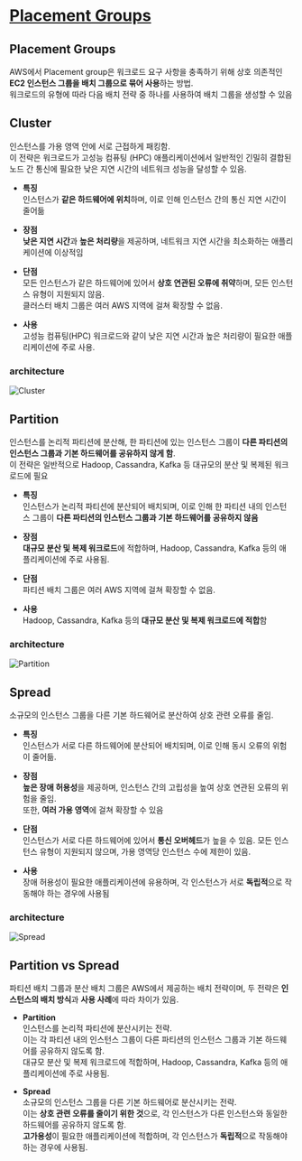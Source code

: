 # [Placement Groups](https://docs.aws.amazon.com/AWSEC2/latest/UserGuide/placement-groups.html)

## Placement Groups

AWS에서 Placement group은 워크로드 요구 사항을 충족하기 위해 상호 의존적인 **EC2 인스턴스 그룹을 배치 그룹으로 묶어 사용**하는 방법.  
워크로드의 유형에 따라 다음 배치 전략 중 하나를 사용하여 배치 그룹을 생성할 수 있음

## Cluster

인스턴스를 가용 영역 안에 서로 근접하게 패킹함.  
이 전략은 워크로드가 고성능 컴퓨팅 (HPC) 애플리케이션에서 일반적인 긴밀히 결합된 노드 간 통신에 필요한 낮은 지연 시간의 네트워크 성능을 달성할 수 있음.

* **특징**  
인스턴스가 **같은 하드웨어에 위치**하며, 이로 인해 인스턴스 간의 통신 지연 시간이 줄어듦

* **장점**  
**낮은 지연 시간**과 **높은 처리량**을 제공하며, 네트워크 지연 시간을 최소화하는 애플리케이션에 이상적임

* **단점**  
모든 인스턴스가 같은 하드웨어에 있어서 **상호 연관된 오류에 취약**하며, 모든 인스턴스 유형이 지원되지 않음.  
클러스터 배치 그룹은 여러 AWS 지역에 걸쳐 확장할 수 없음.

* **사용**  
고성능 컴퓨팅(HPC) 워크로드와 같이 낮은 지연 시간과 높은 처리량이 필요한 애플리케이션에 주로 사용.

### architecture
![Cluster](https://github.com/LeeWooJung/AWS-SAA-C03/assets/31682438/8099f2b8-93bb-4530-bda4-392542a47552)

## Partition

인스턴스를 논리적 파티션에 분산해, 한 파티션에 있는 인스턴스 그룹이 **다른 파티션의 인스턴스 그룹과 기본 하드웨어를 공유하지 않게 함**.  
이 전략은 일반적으로 Hadoop, Cassandra, Kafka 등 대규모의 분산 및 복제된 워크로드에 필요

* **특징**  
인스턴스가 논리적 파티션에 분산되어 배치되며, 이로 인해 한 파티션 내의 인스턴스 그룹이 **다른 파티션의 인스턴스 그룹과 기본 하드웨어를 공유하지 않음**

* **장점**  
**대규모 분산 및 복제 워크로드**에 적합하며, Hadoop, Cassandra, Kafka 등의 애플리케이션에 주로 사용됨.

* **단점**  
파티션 배치 그룹은 여러 AWS 지역에 걸쳐 확장할 수 없음.

* **사용**  
Hadoop, Cassandra, Kafka 등의 **대규모 분산 및 복제 워크로드에 적합**함

### architecture
![Partition](https://github.com/LeeWooJung/AWS-SAA-C03/assets/31682438/11cda50b-7c21-4a81-bbff-dc4f0e65eaa6)


## Spread

소규모의 인스턴스 그룹을 다른 기본 하드웨어로 분산하여 상호 관련 오류를 줄임.

* **특징**  
인스턴스가 서로 다른 하드웨어에 분산되어 배치되며, 이로 인해 동시 오류의 위험이 줄어듦.

* **장점**  
**높은 장애 허용성**을 제공하며, 인스턴스 간의 고립성을 높여 상호 연관된 오류의 위험을 줄임.  
또한, **여러 가용 영역**에 걸쳐 확장할 수 있음

* **단점**  
인스턴스가 서로 다른 하드웨어에 있어서 **통신 오버헤드**가 높을 수 있음. 모든 인스턴스 유형이 지원되지 않으며, 가용 영역당 인스턴스 수에 제한이 있음.

* **사용**  
장애 허용성이 필요한 애플리케이션에 유용하며, 각 인스턴스가 서로 **독립적**으로 작동해야 하는 경우에 사용됨

### architecture
![Spread](https://github.com/LeeWooJung/AWS-SAA-C03/assets/31682438/2148ec74-a551-4e8e-943c-7fc97700f73c)


## Partition vs Spread

파티션 배치 그룹과 분산 배치 그룹은 AWS에서 제공하는 배치 전략이며, 두 전략은 **인스턴스의 배치 방식**과 **사용 사례**에 따라 차이가 있음.

* **Partition**  
인스턴스를 논리적 파티션에 분산시키는 전략.  
이는 각 파티션 내의 인스턴스 그룹이 다른 파티션의 인스턴스 그룹과 기본 하드웨어를 공유하지 않도록 함.  
대규모 분산 및 복제 워크로드에 적합하며, Hadoop, Cassandra, Kafka 등의 애플리케이션에 주로 사용됨.

* **Spread**  
소규모의 인스턴스 그룹을 다른 기본 하드웨어로 분산시키는 전략.  
이는 **상호 관련 오류를 줄이기 위한 것**으로, 각 인스턴스가 다른 인스턴스와 동일한 하드웨어를 공유하지 않도록 함.  
**고가용성**이 필요한 애플리케이션에 적합하며, 각 인스턴스가 **독립적**으로 작동해야 하는 경우에 사용됨.
